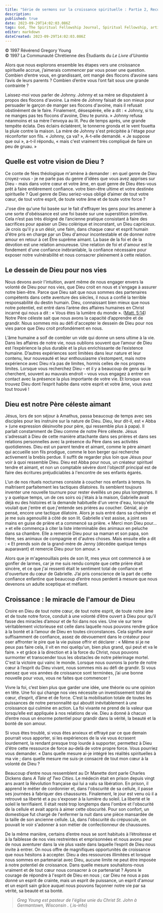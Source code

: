 ```yaml
---
title: "Série de sermons sur la croissance spirituelle : Partie 2, Reconnaître la bonté de Dieu"
description: 
published: true
date: 2023-09-29T14:02:03.086Z
tags: God, The Spiritual Fellowship Journal, Spiritual Fellowship, article
editor: markdown
dateCreated: 2023-09-29T14:02:03.086Z
---
```


<p class="v-card v-sheet theme--light gray lighten-3 px-2">© 1997 Révérend Gregory Young<br>© 1997 La Communauté Chrétienne des Étudiants du <i>Le Livre d'Urantia</i ></p>




Alors que nous explorons ensemble les étapes vers une croissance spirituelle accrue, j’aimerais commencer par vous poser une question. Combien d’entre vous, en grandissant, ont mangé des flocons d’avoine sans l’avis de leurs parents ? Combien d’entre vous l’ont fait sous une grande contrainte ?

Laissez-moi vous parler de Johnny. Johnny et sa mère se disputaient à propos des flocons d'avoine. La mère de Johnny faisait de son mieux pour persuader le garçon de manger ses flocons d'avoine, mais il refusait obstinément de le faire. Finalement, désespérée, elle a dit : « Johnny, si tu ne manges pas tes flocons d'avoine, Dieu te punira. » Johnny refusa néanmoins et sa mère l'envoya au lit. Peu de temps après, une grande tempête éclata. Des éclairs éclatèrent, le tonnerre gronda et le vent fouetta la pluie contre la maison. La mère de Johnny s'est précipitée à l'étage pour réconforter son fils. « Johnny, ça va? », A-t-elle demandé. « Je suppose que oui », a-t-il répondu, « mais c'est vraiment très compliqué de faire un peu de gruau. »

## Quelle est votre vision de Dieu ?

Ce conte de fées théologique m'amène à demander : en quel genre de Dieu croyez-vous - je ne parle pas du genre d'idées que vous avez apprises sur Dieu - mais dans votre cœur et votre âme, en quel genre de Dieu êtes-vous prêt à faire entièrement confiance. votre bien-être ultime et votre destinée spirituelle ? Quel genre de Dieu seriez-vous obligé d’aimer de tout votre cœur, de tout votre esprit, de toute votre âme et de toute votre force ?

J'ose dire qu'une foi basée sur le fait d'effrayer les gens pour les amener à une sorte d'obéissance est une foi basée sur une superstition primitive. Cela n’est pas très éloigné de l’ancienne pratique consistant à faire des sacrifices pour apaiser un Dieu colérique et inconstant, un Dieu capricieux. Je crois qu'il y a un désir, une faim, dans chaque cœur et esprit humain d'être pris en charge par un Dieu d'amour incontestable et de donner notre amour en retour à cet Être suprême aimant. La base de la foi et de la dévotion est une relation amoureuse. Une relation de foi et d'amour est le fondement d'une confiance inébranlable, la confiance nécessaire pour exposer notre vulnérabilité et nous consacrer pleinement à cette relation.

## Le dessein de Dieu pour nos vies

Nous devons avoir l'intuition, avant même de nous engager envers la volonté de Dieu pour nos vies, que Dieu croit en nous et s'engage à assurer notre bien-être. Parce que Dieu sait que nous sommes des partenaires compétents dans cette aventure des siècles, il nous a confié la terrible responsabilité du destin humain. Dieu, connaissant bien mieux que nous notre potentiel, est entré dans l’arène des affaires humaines en Christ incarné qui nous a dit : « Vous êtes la lumière du monde ». ([Matt. 5:14](/fr/Bible/Matthew/5#v14)) Notre Père céleste sait que nous avons la capacité d’apprendre et de grandir. Nous sommes mis au défi d'accepter le dessein de Dieu pour nos vies parce que Dieu croit profondément en nous.

L’âme humaine a soif de combler un vide qui donne un sens ultime à la vie. Dans les affaires de notre vie, nous oublions souvent que l’amour de Dieu est l’expérience la plus durable et la plus enrichissante de l’existence humaine. D’autres expériences sont limitées dans leur nature et leur contenu, leur nouveauté et leur enthousiasme s’estompent, mais notre expérience avec Dieu n’a pas de limites, hormis celles de nos propres limites. Lorsque vous recherchez Dieu – et il y a beaucoup de gens qui le cherchent, souvent au mauvais endroit – vous vous engagez à entrer en contact avec la présence la plus importante de votre vie. Et lorsque vous trouvez Dieu dont l’esprit habite dans votre esprit et votre âme, vous avez tout trouvé !

## Dieu est notre Père céleste aimant

Jésus, lors de son séjour à Amathus, passa beaucoup de temps avec ses disciples pour les instruire sur la nature de Dieu. Dieu, leur dit-il, est « Abba » (une expression désinvolte pour père, qui ressemble plus à papa). Il parlait constamment de Dieu comme de notre Père céleste. Jésus s'adressait à Dieu de cette manière attachante dans ses prières et dans ses relations personnelles avec la présence du Père dans ses activités quotidiennes. Dieu est un parent tendre et aimant, comme le père aimant qui accueille son fils prodigue, comme le bon berger qui recherche activement la brebis perdue. Il suffit de regarder plus loin que Jésus pour voir à quoi ressemble Dieu. Dieu est Abba pour nous, un créateur spirituel tendre et aimant, et non un comptable sévère dont l'objectif principal est de faire des écritures préjudiciables à l'encontre de ses enfants égarés.

L’un de nos rituels nocturnes consiste à coucher nos enfants à temps. Ils maîtrisent parfaitement les tactiques dilatoires. Ils semblent toujours inventer une nouvelle tournure pour rester éveillés un peu plus longtemps. Il y a quelque temps, un de ces soirs où j'étais à la maison, Gabrielle avait déjà eu des histoires et la demande habituelle d'un verre d'eau, lorsqu'elle voulait que j'entre et que j'entende ses prières au coucher. Génial, ai-je pensé, encore une tactique dilatoire. Alors je suis entré dans sa chambre et je me suis agenouillé à côté de son lit. Gabrielle s'est assise, a joint ses mains en guise de prière et a commencé sa prière. « Merci mon Dieu pour... » et elle commença à citer la liste interminable des animaux en peluche dans sa chambre. Elle a remercié Dieu pour sa maman et son papa, son frère, ses animaux de compagnie et d'autres choses. Mais ensuite elle a dit : « Et prends soin de la grand-mère de Jenny (décédée quelque temps auparavant) et remercie Dieu pour ton amour. »

Alors que je m'agenouillais près de son lit, mes yeux ont commencé à se gonfler de larmes, car je me suis rendu compte que cette prière était sincère, et ce que j'ai ressenti était le sentiment total de confiance et d'ouverture du cœur de Gabrielle. J’ai pris conscience de la part de cette confiance enfantine que beaucoup d’entre nous perdent à mesure que nous devenons un adulte sceptique et méfiant.

## Croissance : le miracle de l'amour de Dieu

Croire en Dieu de tout notre cœur, de tout notre esprit, de toute notre âme et de toute notre force, conduit à une volonté d’être ouvert à Dieu pour qu’il fasse des miracles d’amour et de foi dans nos vies. Une vie sur terre véritablement victorieuse est celle dans laquelle nous pouvons rendre grâce à la bonté et à l’amour de Dieu en toutes circonstances. Cela signifie avoir suffisamment de confiance, assez de dévouement dans le créateur pour oser affronter le pire que la vie puisse offrir et déclarer : « Même si je ne peux pas faire cela, il vit en moi quelqu'un, bien plus grand, qui peut et va le faire. » et grâce à la direction et à la force du Christ, nous pouvons surmonter et transcender tous les obstacles de notre pèlerinage mortel. C'est la victoire qui vainc le monde. Lorsque nous ouvrons la porte de notre cœur à l’esprit du Dieu vivant, nous sommes mis au défi de grandir. Si vous pensez que vos années de croissance sont terminées, j’ai une bonne nouvelle pour vous, vous ne faites que commencer !

Vivre la foi, c’est bien plus que garder une idée, une théorie ou une opinion en tête. Une foi qui change nos vies nécessite un investissement total de cœur, d’esprit, d’âme et de force. C’est la mobilisation totale de toutes les puissances de notre personnalité qui aboutit inévitablement à une croissance qui culmine en action. La foi vivante ne prend de la valeur que lorsqu’elle est appliquée à nos relations de vie. Dieu a donné à chacun d’entre nous un énorme potentiel pour grandir dans la vérité, la beauté et la bonté de son amour.

Si vous êtes troublé, si vous êtes anxieux et effrayé par ce que demain pourrait vous apporter, si les expériences de la vie vous écrasent lourdement, la rendant presque trop lourde à supporter, permettez à Dieu d'être cette ressource de force au-delà de votre propre force. Vous pourriez vous demander. « Dans quelle mesure ai-je intégré les réalités spirituelles à ma vie ; dans quelle mesure me suis-je consacré de tout mon cœur à la volonté de Dieu ?

Beaucoup d’entre nous ressemblent au Dr Manette dont parle Charles Dickens dans _A Tale of Two Cities_. Le médecin était en prison depuis vingt ans avant la Révolution française qui lui a valu sa libération. En prison, il apprend le métier de cordonnier et, dans l'obscurité de sa cellule, il passe ses journées à fabriquer des chaussures. Finalement, le jour est venu où il a retrouvé sa liberté et a pu s'exposer à la lumière du soleil. La liberté et le soleil le terrifiaient. Il était resté trop longtemps dans l'ombre et l'obscurité de la cellule et avait appris à aimer cette obscurité. Pour son confort, un domestique fut chargé de l'enfermer la nuit dans une pièce mansardée de la taille de son ancienne cellule. Là, dans l'obscurité du crépuscule, on pouvait le voir s'adonner à son métier de confectionneur de chaussures.

De la même manière, certains d’entre nous se sont habitués à l’étroitesse et à la faiblesse de nos vies restreintes et emprisonnées et nous avons peur de nous aventurer dans la vie plus vaste dans laquelle l’esprit de Dieu nous invite à entrer. On nous offre de magnifiques opportunités de croissance que nous hésitons à accepter. Dieu a des ressources illimitées et lorsque nous sommes en partenariat avec Dieu, aucune limite ne peut être imposée à notre potentiel de croissance. Dans quelle mesure souhaitons-nous vraiment et de tout cœur nous consacrer à ce partenariat ? Ayons le courage de répondre à l'esprit de Dieu en nous ; car Dieu ne nous a pas donné un esprit de crainte, mais un esprit de puissance, un esprit d'amour et un esprit sain grâce auquel nous pouvons façonner notre vie par sa vérité, sa beauté et sa bonté.

> _Greg Young est pasteur de l'église unie du Christ St. John à Germantown, Wisconsin ._
{.is-info}


